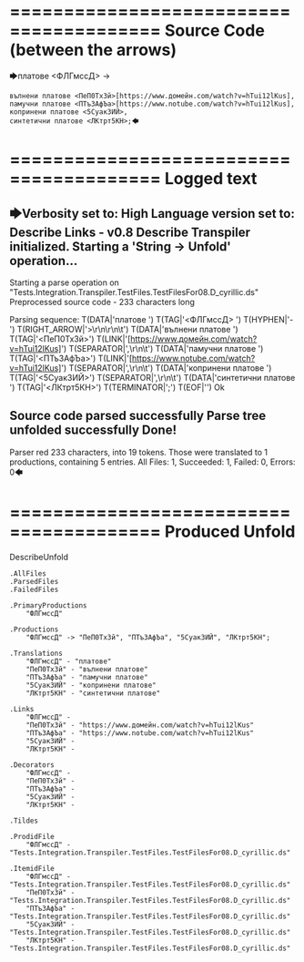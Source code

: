 ========================================
Source Code (between the arrows)
========================================

🡆платове <ФЛГмссД> ->

	вълнени платове <ПеП0ТхЗй>[https://www.домейн.com/watch?v=hTui12lKus],
	памучни платове <ПТъЗАфЪа>[https://www.notube.com/watch?v=hTui12lKus],
	копринени платове <5Суак3ИЙ>,
	синтетични платове <ЛКтрт5КН>;🡄

========================================
Logged text
========================================

🡆Verbosity set to: High
Language version set to: Describe Links - v0.8
Describe Transpiler initialized.
Starting a 'String -> Unfold' operation...
------------------------
Starting a parse operation on "Tests.Integration.Transpiler.TestFiles.TestFilesFor08.D_cyrillic.ds"
Preprocessed source code - 233 characters long

Parsing sequence: T(DATA|'платове ') T(TAG|'<ФЛГмссД> ') T(HYPHEN|'-') T(RIGHT_ARROW|'>\r\n\r\n\t') T(DATA|'вълнени платове ') T(TAG|'<ПеП0ТхЗй>') T(LINK|'[https://www.домейн.com/watch?v=hTui12lKus]') T(SEPARATOR|',\r\n\t') T(DATA|'памучни платове ') T(TAG|'<ПТъЗАфЪа>') T(LINK|'[https://www.notube.com/watch?v=hTui12lKus]') T(SEPARATOR|',\r\n\t') T(DATA|'копринени платове ') T(TAG|'<5Суак3ИЙ>') T(SEPARATOR|',\r\n\t') T(DATA|'синтетични платове ') T(TAG|'<ЛКтрт5КН>') T(TERMINATOR|';') T(EOF|'<EOF>') Ok

Source code parsed successfully
Parse tree unfolded successfully
Done!
------------------------
Parser red 233 characters, into 19 tokens.
Those were translated to 1 productions, containing 5 entries.
All Files: 1, Succeeded: 1, Failed: 0, Errors: 0🡄

========================================
Produced Unfold
========================================

DescribeUnfold

    .AllFiles
    .ParsedFiles
    .FailedFiles

    .PrimaryProductions
        "ФЛГмссД" 

    .Productions
        "ФЛГмссД" -> "ПеП0ТхЗй", "ПТъЗАфЪа", "5Суак3ИЙ", "ЛКтрт5КН";

    .Translations
        "ФЛГмссД" - "платове"
        "ПеП0ТхЗй" - "вълнени платове"
        "ПТъЗАфЪа" - "памучни платове"
        "5Суак3ИЙ" - "копринени платове"
        "ЛКтрт5КН" - "синтетични платове"

    .Links
        "ФЛГмссД" - 
        "ПеП0ТхЗй" - "https://www.домейн.com/watch?v=hTui12lKus"
        "ПТъЗАфЪа" - "https://www.notube.com/watch?v=hTui12lKus"
        "5Суак3ИЙ" - 
        "ЛКтрт5КН" - 

    .Decorators
        "ФЛГмссД" - 
        "ПеП0ТхЗй" - 
        "ПТъЗАфЪа" - 
        "5Суак3ИЙ" - 
        "ЛКтрт5КН" - 

    .Tildes

    .ProdidFile
        "ФЛГмссД" - "Tests.Integration.Transpiler.TestFiles.TestFilesFor08.D_cyrillic.ds"

    .ItemidFile
        "ФЛГмссД" - "Tests.Integration.Transpiler.TestFiles.TestFilesFor08.D_cyrillic.ds"
        "ПеП0ТхЗй" - "Tests.Integration.Transpiler.TestFiles.TestFilesFor08.D_cyrillic.ds"
        "ПТъЗАфЪа" - "Tests.Integration.Transpiler.TestFiles.TestFilesFor08.D_cyrillic.ds"
        "5Суак3ИЙ" - "Tests.Integration.Transpiler.TestFiles.TestFilesFor08.D_cyrillic.ds"
        "ЛКтрт5КН" - "Tests.Integration.Transpiler.TestFiles.TestFilesFor08.D_cyrillic.ds"

